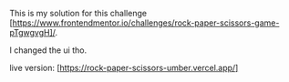 This is my solution for this challenge [https://www.frontendmentor.io/challenges/rock-paper-scissors-game-pTgwgvgH]/.

I changed the ui tho.


live version:
[https://rock-paper-scissors-umber.vercel.app/]
